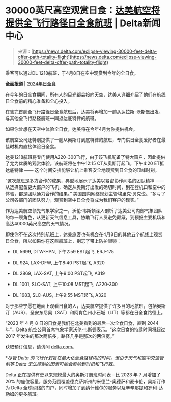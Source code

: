 <!--yml

category: 未分类

date: 2024-05-27 15:05:32

-->

# 30000英尺高空观赏日食：[达美航空将提供全飞行路径日全食航班](https://news.delta.com/eclipse-viewing-30000-feet-delta-offer-path-totality-flight) | Delta新闻中心

> 来源：[https://news.delta.com/eclipse-viewing-30000-feet-delta-offer-path-totality-flight](https://news.delta.com/eclipse-viewing-30000-feet-delta-offer-path-totality-flight)

乘客可以通过DL 1218航班，于4月8日在空中观赏到今年的全日食。

**全面报道 |** [2024年日全食](https://news.delta.com/tags/eclipse)

在今年的日全食期间，所有人的目光都会投向天空，达美人详细介绍了他们在航线日全食前的精心准备和全心投入。

在售完首趟全飞行路径日全食航班后，达美将再增加一趟从达拉斯-沃斯堡出发、与其他全飞行路径航班一同抵达底特律的航班。

如果你曾想在天空中体验全日食，达美将在今年4月为你提供机会。

该航空公司还特别提供了一趟从奥斯汀到底特律的航班，专门供日全食爱好者在最佳时机内直接体验日全食。

达美1218航班将专门使用A220-300飞行，由于该飞机配备了特大窗户，因此提供了尤为优质的观赏体验。该航班将在中午12:15 CT从奥斯汀起飞，下午4:20 ET抵达底特律 —— 这个时间安排能够让机上乘客安全地观赏到日全食的顶峰时刻。

“这次航班是多方合作的成果，典型地展示了达美以紧密协作闻名的团队精神 —— 从选择配备更大窗户的飞机，确定从奥斯汀出发的确切时间，到在登机口和空中的体验，都是团队通力合作的结果。” 美国国内网络规划主管埃里克·贝克说。“多亏了公司各部门的团队努力，观赏到空中日全食将成为我们客户的现实。”

作为达美航空领先气象学家之一，沃伦·韦斯顿深入剖析了达美公司内部气象团队的每一项角色，从更新天气信息工具，协助飞行人员避免颠簸，到预报主要机场和高达40000英尺高空的天气情况。

即使你不在这次特别航班上，达美旅客也有机会在4月8日的其他五个航线上观赏日全食，所以如果你在这些航班上，别忘了带上防护眼镜：

+   DL 5699, DTW-HPN, 下午2:59 EST起飞, ERJ-175

+   DL 924, LAX-DFW, 上午8:40 PST起飞, A320

+   DL 2869, LAX-SAT, 上午9:00 PST起飞, A319

+   DL 1001, SLC-SAT, 上午10:08 MST起飞, A220-300

+   DL 1683, SLC-AUS, 上午9:55 MST起飞, A320

对于那些宁愿在地面上观看日食的人，达美航空提供了许多目的地航班，包括奥斯汀（AUS）、圣安东尼奥（SAT）和阿肯色州小石城（LIT）等都在日全食路径上。

“2023 年 4 月 8 日的日食是我们在北美看到的最后一次全食日食，直到 2044 年”，Delta 航空公司首席气象学家沃伦·韦斯顿表示。“这次日食的持续时间将超过 2017 年发生的那次两倍多，路径几乎是那次的两倍宽。”

获取预订信息，请访问 [delta.com](https://www.delta.com/)。

**尽管 Delta 的飞行计划旨在最大化全食路径内的时间，但由于天气和空中交通管制等 Delta 无法控制的因素可能会影响到时机和飞行器。*

Delta 正在提供有史以来规模最大的奥斯汀航班时间表 – 比 2023 年 7 月增加了 20% 的座位容量，服务范围覆盖德克萨斯州的米德兰-奥德萨和麦卡伦，奥斯汀作为 Delta 全球网络的门户，同时增加了到纳什维尔的服务以及辛辛那提和罗利-达勒姆的更多航班。
